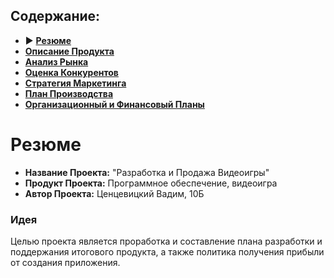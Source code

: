 ## Содержание:
- :arrow_forward: **[Резюме]()**
- **[Описание Продукта]()**
- **[Анализ Рынка]()**
- **[Оценка Конкурентов]()**
- **[Стратегия Маркетинга]()**
- **[План Производства]()**
- **[Организационный и Финансовый Планы]()**

# Резюме
- **Название Проекта:** "Разработка и Продажа Видеоигры"
- **Продукт Проекта:** Программное обеспечение, видеоигра
- **Автор Проекта:** Ценцевицкий Вадим, 10Б

### Идея
Целью проекта является проработка и составление плана разработки и поддержания итогового продукта, а также политика получения прибыли от создания приложения.




